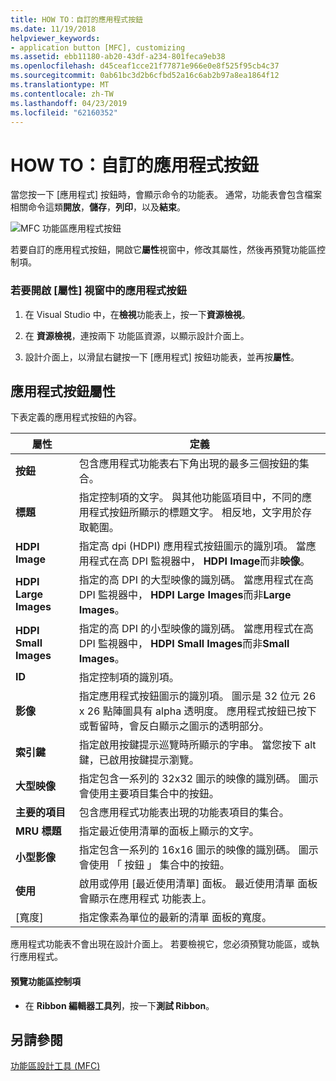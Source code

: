 ```yaml
---
title: HOW TO：自訂的應用程式按鈕
ms.date: 11/19/2018
helpviewer_keywords:
- application button [MFC], customizing
ms.assetid: ebb11180-ab20-43df-a234-801feca9eb38
ms.openlocfilehash: d45ceaf1cce21f77871e966e0e8f525f95cb4c37
ms.sourcegitcommit: 0ab61bc3d2b6cfbd52a16c6ab2b97a8ea1864f12
ms.translationtype: MT
ms.contentlocale: zh-TW
ms.lasthandoff: 04/23/2019
ms.locfileid: "62160352"
---
```

# <a name="how-to-customize-the-application-button"></a>HOW TO：自訂的應用程式按鈕

當您按一下 [應用程式] 按鈕時，會顯示命令的功能表。 通常，功能表會包含檔案相關命令這類**開放**，**儲存**，**列印**，以及**結束**。

![MFC 功能區應用程式按鈕](../mfc/media/application_button.png "MFC 功能區應用程式按鈕")

若要自訂的應用程式按鈕，開啟它**屬性**視窗中，修改其屬性，然後再預覽功能區控制項。

### <a name="to-open-the-application-button-in-the-properties-window"></a>若要開啟 [屬性] 視窗中的應用程式按鈕

1. 在 Visual Studio 中，在**檢視**功能表上，按一下**資源檢視**。

1. 在 **資源檢視**，連按兩下 功能區資源，以顯示設計介面上。

1. 設計介面上，以滑鼠右鍵按一下 [應用程式] 按鈕功能表，並再按**屬性**。

## <a name="application-button-properties"></a>應用程式按鈕屬性

下表定義的應用程式按鈕的內容。

|屬性|定義|
|--------------|----------------|
|**按鈕**|包含應用程式功能表右下角出現的最多三個按鈕的集合。|
|**標題**|指定控制項的文字。 與其他功能區項目中，不同的應用程式按鈕所顯示的標題文字。 相反地，文字用於存取範圍。|
|**HDPI Image**|指定高 dpi (HDPI) 應用程式按鈕圖示的識別項。 當應用程式在高 DPI 監視器中， **HDPI Image**而非**映像**。|
|**HDPI Large Images**|指定的高 DPI 的大型映像的識別碼。 當應用程式在高 DPI 監視器中， **HDPI Large Images**而非**Large Images**。|
|**HDPI Small Images**|指定的高 DPI 的小型映像的識別碼。 當應用程式在高 DPI 監視器中， **HDPI Small Images**而非**Small Images**。|
|**ID**|指定控制項的識別項。|
|**影像**|指定應用程式按鈕圖示的識別項。 圖示是 32 位元 26 x 26 點陣圖具有 alpha 透明度。 應用程式按鈕已按下或暫留時，會反白顯示之圖示的透明部分。|
|**索引鍵**|指定啟用按鍵提示巡覽時所顯示的字串。 當您按下 alt 鍵，已啟用按鍵提示瀏覽。|
|**大型映像**|指定包含一系列的 32x32 圖示的映像的識別碼。 圖示會使用主要項目集合中的按鈕。|
|**主要的項目**|包含應用程式功能表出現的功能表項目的集合。|
|**MRU 標題**|指定最近使用清單的面板上顯示的文字。|
|**小型影像**|指定包含一系列的 16x16 圖示的映像的識別碼。 圖示會使用 「 按鈕 」 集合中的按鈕。|
|**使用**|啟用或停用 [最近使用清單] 面板。 最近使用清單 面板會顯示在應用程式 功能表上。|
|[寬度]|指定像素為單位的最新的清單 面板的寬度。|

應用程式功能表不會出現在設計介面上。 若要檢視它，您必須預覽功能區，或執行應用程式。

#### <a name="to-preview-the-ribbon-control"></a>預覽功能區控制項

- 在  **Ribbon 編輯器工具列**，按一下**測試 Ribbon**。

## <a name="see-also"></a>另請參閱

[功能區設計工具 (MFC)](../mfc/ribbon-designer-mfc.md)
